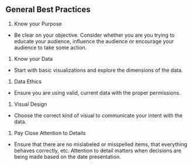 ##  General Best Practices

1. Know your Purpose
  - Be clear on your objective. Consider whether you are you trying to educate your audience, influence the audience or encourage your audience to take some action.

1. Know your Data
  - Start with basic visualizations and explore the dimensions of the data.

1. Data Ethics
  - Ensure you are using valid, current data with the proper permissions.

1. Visual Design
  - Choose the correct kind of visual to communicate your intent with the data.

1. Pay Close Attention to Details
  - Ensure that there are no mislabeled or misspelled items, that everything behaves correctly, etc. Attention to detail matters when decisions are being made based on the date presentation.
